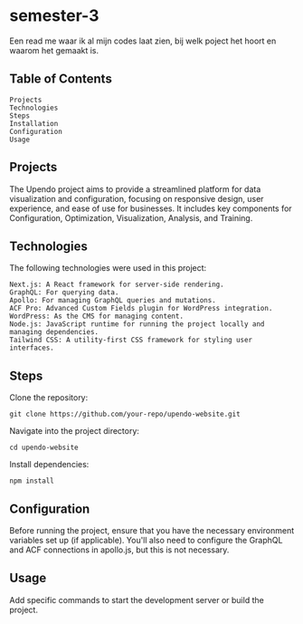 # semester-3

Een read me waar ik al mijn codes laat zien, bij welk poject het hoort en waarom het gemaakt is.

## Table of Contents

    Projects
    Technologies
    Steps
    Installation
    Configuration
    Usage

## Projects

The Upendo project aims to provide a streamlined platform for data visualization and configuration, focusing on responsive design, user experience, and ease of use for businesses. It includes key components for Configuration, Optimization, Visualization, Analysis, and Training.

## Technologies

The following technologies were used in this project:

    Next.js: A React framework for server-side rendering.
    GraphQL: For querying data.
    Apollo: For managing GraphQL queries and mutations.
    ACF Pro: Advanced Custom Fields plugin for WordPress integration.
    WordPress: As the CMS for managing content.
    Node.js: JavaScript runtime for running the project locally and managing dependencies.
    Tailwind CSS: A utility-first CSS framework for styling user interfaces.


## Steps

Clone the repository:

    git clone https://github.com/your-repo/upendo-website.git

Navigate into the project directory:

    cd upendo-website

Install dependencies:

    npm install

## Configuration

Before running the project, ensure that you have the necessary environment variables set up (if applicable). You'll also need to configure the GraphQL and ACF connections in apollo.js, but this is not necessary.

## Usage

Add specific commands to start the development server or build the project.
